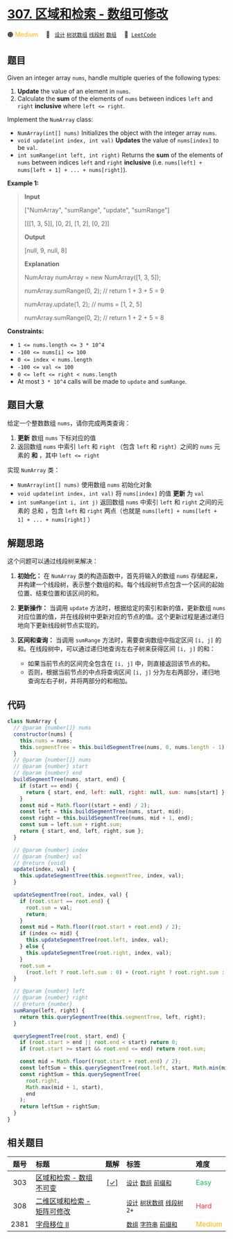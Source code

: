 # [307. 区域和检索 - 数组可修改](https://leetcode.com/problems/range-sum-query-mutable)

🟠 <font color=#ffb800>Medium</font>&emsp; 🔖&ensp; [`设计`](/leetcode/outline/tag/design.md) [`树状数组`](/leetcode/outline/tag/binary-indexed-tree.md) [`线段树`](/leetcode/outline/tag/segment-tree.md) [`数组`](/leetcode/outline/tag/array.md)&emsp; 🔗&ensp;[`LeetCode`](https://leetcode.com/problems/range-sum-query-mutable)

## 题目

Given an integer array `nums`, handle multiple queries of the following types:

1. **Update** the value of an element in `nums`.
2. Calculate the **sum** of the elements of `nums` between indices `left` and `right` **inclusive** where `left <= right`.

Implement the `NumArray` class:

- `NumArray(int[] nums)` Initializes the object with the integer array `nums`.
- `void update(int index, int val)` **Updates** the value of `nums[index]` to be `val`.
- `int sumRange(int left, int right)` Returns the **sum** of the elements of `nums` between indices `left` and `right` **inclusive** (i.e. `nums[left] + nums[left + 1] + ... + nums[right]`).

**Example 1:**

> **Input**
>
> ["NumArray", "sumRange", "update", "sumRange"]
>
> [[[1, 3, 5]], [0, 2], [1, 2], [0, 2]]
>
> **Output**
>
> [null, 9, null, 8]
>
> **Explanation**
>
> NumArray numArray = new NumArray([1, 3, 5]);
>
> numArray.sumRange(0, 2); // return 1 + 3 + 5 = 9
>
> numArray.update(1, 2); // nums = [1, 2, 5]
>
> numArray.sumRange(0, 2); // return 1 + 2 + 5 = 8

**Constraints:**

- `1 <= nums.length <= 3 * 10^4`
- `-100 <= nums[i] <= 100`
- `0 <= index < nums.length`
- `-100 <= val <= 100`
- `0 <= left <= right < nums.length`
- At most `3 * 10^4` calls will be made to `update` and `sumRange`.

## 题目大意

给定一个整数数组 `nums`，请你完成两类查询：

1. **更新** 数组 `nums` 下标对应的值
2. 返回数组 `nums` 中索引 `left` 和 `right` （包含 `left` 和 `right`）之间的 `nums` 元素的 **和** ，其中 `left <= right`

实现 `NumArray` 类：

- `NumArray(int[] nums)` 使用数组 `nums` 初始化对象
- `void update(int index, int val)` 将 `nums[index]` 的值 **更新** 为 `val`
- `int sumRange(int i, int j)` 返回数组 `nums` 中索引 `left` 和 `right` 之间的元素的 总和 ，包含 `left` 和 `right` 两点（也就是 `nums[left] + nums[left + 1] + ... + nums[right]` ）

## 解题思路

这个问题可以通过线段树来解决：

1. **初始化：** 在 `NumArray` 类的构造函数中，首先将输入的数组 `nums` 存储起来，并构建一个线段树，表示整个数组的和。每个线段树节点包含一个区间的起始位置、结束位置和该区间的和。

2. **更新操作：** 当调用 `update` 方法时，根据给定的索引和新的值，更新数组 `nums` 对应位置的值，并在线段树中更新对应的节点的值。这个更新过程是通过递归地向下更新线段树节点实现的。

3. **区间和查询：** 当调用 `sumRange` 方法时，需要查询数组中指定区间 `[i, j]` 的和。在线段树中，可以通过递归地查询左右子树来获得区间 `[i, j]` 的和：
   - 如果当前节点的区间完全包含在 `[i, j]` 中，则直接返回该节点的和。
   - 否则，根据当前节点的中点将查询区间 `[i, j]` 分为左右两部分，递归地查询左右子树，并将两部分的和相加。

## 代码

```javascript
class NumArray {
  // @param {number[]} nums
  constructor(nums) {
    this.nums = nums;
    this.segmentTree = this.buildSegmentTree(nums, 0, nums.length - 1);
  }
  // @param {number[]} nums
  // @param {number} start
  // @param {number} end
  buildSegmentTree(nums, start, end) {
    if (start == end) {
      return { start, end, left: null, right: null, sum: nums[start] };
    }
    const mid = Math.floor((start + end) / 2);
    const left = this.buildSegmentTree(nums, start, mid);
    const right = this.buildSegmentTree(nums, mid + 1, end);
    const sum = left.sum + right.sum;
    return { start, end, left, right, sum };
  }

  // @param {number} index
  // @param {number} val
  // @return {void}
  update(index, val) {
    this.updateSegmentTree(this.segmentTree, index, val);
  }

  updateSegmentTree(root, index, val) {
    if (root.start == root.end) {
      root.sum = val;
      return;
    }
    const mid = Math.floor((root.start + root.end) / 2);
    if (index <= mid) {
      this.updateSegmentTree(root.left, index, val);
    } else {
      this.updateSegmentTree(root.right, index, val);
    }
    root.sum =
      (root.left ? root.left.sum : 0) + (root.right ? root.right.sum : 0);
  }

  // @param {number} left
  // @param {number} right
  // @return {number}
  sumRange(left, right) {
    return this.querySegmentTree(this.segmentTree, left, right);
  }

  querySegmentTree(root, start, end) {
    if (root.start > end || root.end < start) return 0;
    if (root.start >= start && root.end <= end) return root.sum;

    const mid = Math.floor((root.start + root.end) / 2);
    const leftSum = this.querySegmentTree(root.left, start, Math.min(mid, end));
    const rightSum = this.querySegmentTree(
      root.right,
      Math.max(mid + 1, start),
      end
    );
    return leftSum + rightSum;
  }
}
```

## 相关题目

<!-- prettier-ignore -->
| 题号 | 标题 | 题解 | 标签 | 难度 |
| :------: | :------ | :------: | :------ | :------ |
| 303 | [区域和检索 - 数组不可变](https://leetcode.com/problems/range-sum-query-immutable) | [[✓]](https://2xiao.github.io/leetcode-js/leetcode/problem/0303) |  [`设计`](/leetcode/outline/tag/design.md) [`数组`](/leetcode/outline/tag/array.md) [`前缀和`](/leetcode/outline/tag/prefix-sum.md) | <font color=#15bd66>Easy</font> |
| 308 | [二维区域和检索 - 矩阵可修改](https://leetcode.com/problems/range-sum-query-2d-mutable) |  |  [`设计`](/leetcode/outline/tag/design.md) [`树状数组`](/leetcode/outline/tag/binary-indexed-tree.md) [`线段树`](/leetcode/outline/tag/segment-tree.md) `2+` | <font color=#ff334b>Hard</font> |
| 2381 | [字母移位 II](https://leetcode.com/problems/shifting-letters-ii) |  |  [`数组`](/leetcode/outline/tag/array.md) [`字符串`](/leetcode/outline/tag/string.md) [`前缀和`](/leetcode/outline/tag/prefix-sum.md) | <font color=#ffb800>Medium</font> |

<style>
.blue {
    background-color: #096dd9;
    padding: 0.25rem 0.5rem;
    margin: 0;
    font-size: 0.85em;
    border-radius: 3px;
    color: white;
    font-weight: 500;
}
table th:first-of-type { width: 10%; }
table th:nth-of-type(2) { width: 35%; }
table th:nth-of-type(3) { width: 10%; }
table th:nth-of-type(4) { width: 35%; }
table th:nth-of-type(5) { width: 10%; }
</style>
